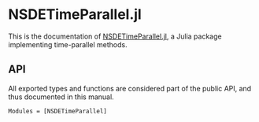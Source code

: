 # NSDETimeParallel.jl

This is the documentation of [NSDETimeParallel.jl](https://github.com/giancarloantonucci/NSDETimeParallel.jl), a Julia package implementing time-parallel methods.

## API

All exported types and functions are considered part of the public API, and thus documented in this manual.

```@autodocs
Modules = [NSDETimeParallel]
```
